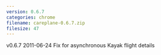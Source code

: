 ```yaml
---
version: 0.6.7
categories: chrome
filename: careplane-0.6.7.zip
filesize: 47
---
```

v0.6.7 2011-06-24
  Fix for asynchronous Kayak flight details

